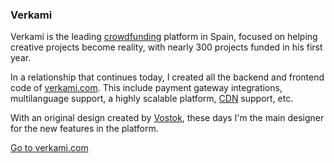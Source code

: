
### Verkami

Verkami is the leading  [crowdfunding](http://en.wikipedia.org/wiki/Crowd_funding) platform in Spain, focused on helping creative projects become reality, with nearly 300 projects funded in his first year.

In a relationship that continues today, I created all the backend and frontend code of [verkami.com](http://www.verkami.com/change_lang?lang=en). This include payment gateway integrations, multilanguage support, a highly scalable platform,  [CDN](http://en.wikipedia.org/wiki/Content_delivery_network) support, etc.

With an original design created by [Vostok](http://www.vostokstudio.com/), these days I'm the main designer for the new features in the platform.

<a class="launch" target="_blank" href="http://www.verkami.com/change_lang?lang=en">
  Go to verkami.com
</a>